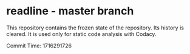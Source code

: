 # readline - master branch

This repository contains the frozen state of the repository.
Its history is cleared. It is used only for static code
analysis with Codacy.

Commit Time: 1716291726